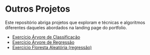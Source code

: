 # Outros Projetos
Este repositório abriga projetos que exploram e técnicas e algoritmos diferentes daqueles abordados na landing page do portfolio.
* [Exercício Árvore de Classificação](https://rpubs.com/rafaelpd/1059753)
* [Exercício Árvore de Regressão](https://rpubs.com/rafaelpd/1059662)
* [Exercício Floresta Aleatória (regressão)](https://rpubs.com/rafaelpd/1059705)
